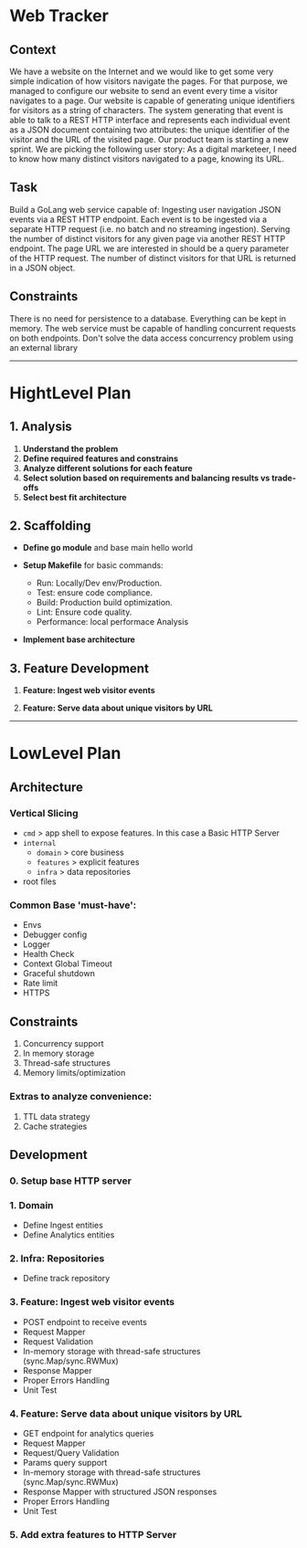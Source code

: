 # Web Tracker

## Context

We have a website on the Internet and we would like to get some very simple indication
of how visitors navigate the pages. For that purpose, we managed to configure our
website to send an event every time a visitor navigates to a page. Our website is
capable of generating unique identifiers for visitors as a string of characters.
The system generating that event is able to talk to a REST HTTP interface and
represents each individual event as a JSON document containing two attributes: the
unique identifier of the visitor and the URL of the visited page.
Our product team is starting a new sprint. We are picking the following user story:
As a digital marketeer, I need to know how many distinct visitors navigated to a page,
knowing its URL.

## Task
Build a GoLang web service capable of:
Ingesting user navigation JSON events via a REST HTTP endpoint. Each event is
to be ingested via a separate HTTP request (i.e. no batch and no streaming
ingestion).
Serving the number of distinct visitors for any given page via another REST HTTP
endpoint. The page URL we are interested in should be a query parameter of the
HTTP request. The number of distinct visitors for that URL is returned in a JSON
object.

## Constraints
There is no need for persistence to a database. Everything can be kept in memory.
The web service must be capable of handling concurrent requests on both
endpoints.
Don't solve the data access concurrency problem using an external library

----

# HightLevel Plan

## 1. Analysis

1. **Understand the problem**
2. **Define required features and constrains**
3. **Analyze different solutions for each feature**
4. **Select solution based on requirements and balancing results vs trade-offs**
5. **Select best fit architecture**

## 2. Scaffolding

- **Define go module** and base main hello world

- **Setup Makefile** for basic commands:
  - Run: Locally/Dev env/Production.
  - Test: ensure code compliance.
  - Build: Production build optimization.
  - Lint: Ensure code quality.
  - Performance: local performace Analysis

- **Implement base architecture**

## 3. Feature Development

1. **Feature: Ingest web visitor events**

2. **Feature: Serve data about unique visitors by URL**

----
# LowLevel Plan

## Architecture

### Vertical Slicing
- `cmd` > app shell to expose features. In this case a Basic HTTP Server
- `internal` 
  - `domain` > core business
  - `features` > explicit features
  - `infra` > data repositories
- root files


### Common Base 'must-have':
  - Envs
  - Debugger config
  - Logger
  - Health Check
  - Context Global Timeout
  - Graceful shutdown
  - Rate limit
  - HTTPS

## Constraints
1. Concurrency support
2. In memory storage
3. Thread-safe structures
4. Memory limits/optimization

### Extras to analyze convenience:
1. TTL data strategy
2. Cache strategies

## Development

### 0. Setup base HTTP server

### 1. Domain
- Define Ingest entities
- Define Analytics entities 
  
### 2. Infra: Repositories
- Define track repository

### 3. Feature: Ingest web visitor events
- POST endpoint to receive events
- Request Mapper
- Request Validation
- In-memory storage with thread-safe structures (sync.Map/sync.RWMux)
- Response Mapper
- Proper Errors Handling
- Unit Test

### 4. Feature: Serve data about unique visitors by URL
- GET endpoint for analytics queries
- Request Mapper
- Request/Query Validation
- Params query support
- In-memory storage with thread-safe structures (sync.Map/sync.RWMux)
- Response Mapper with structured JSON responses
- Proper Errors Handling
- Unit Test

### 5. Add extra features to HTTP Server